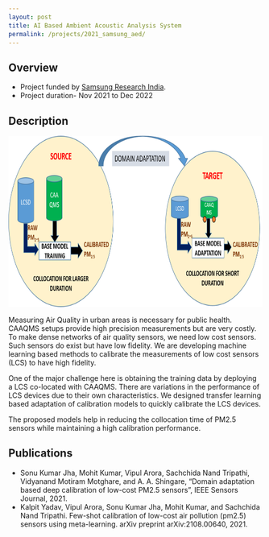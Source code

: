 ```yaml
---
layout: post
title: AI Based Ambient Acoustic Analysis System
permalink: /projects/2021_samsung_aed/
---
```


## Overview

  - Project funded by [Samsung Research India]().
  - Project duration- Nov 2021 to Dec 2022

## Description

<img class="img-cover mb-3" src="/assets/images/projects/2021_sensors_graph_abs.png" width="800" height="340">
<br />

Measuring Air Quality in urban areas is necessary for public health. CAAQMS setups provide high precision measurements but are very costly. To make dense networks of air quality sensors, we need low cost sensors. Such sensors do exist but have low fidelity. We are developing machine learning based methods to calibrate the measurements of low cost sensors (LCS) to have high fidelity.

One of the major challenge here is obtaining the training data by deploying a LCS co-located with CAAQMS. There are variations in the performance of LCS devices due to their own characteristics. We designed transfer learning based adaptation of calibration models to quickly calibrate the LCS devices.

The proposed models help in reducing the collocation time of PM2.5 sensors while maintaining a high calibration performance.

## Publications
- Sonu Kumar Jha, Mohit Kumar, Vipul Arora, Sachchida Nand Tripathi, Vidyanand Motiram Motghare, and A. A. Shingare, “Domain adaptation based deep calibration of low-cost PM2.5 sensors”, IEEE Sensors Journal, 2021.
- Kalpit Yadav, Vipul Arora, Sonu Kumar Jha, Mohit Kumar, and Sachchida Nand Tripathi. Few-shot calibration of low-cost air pollution (pm2.5) sensors using meta-learning. arXiv preprint arXiv:2108.00640, 2021.
